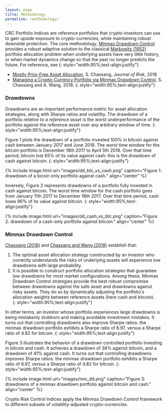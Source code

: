 ```yaml
---
layout: page
title: Methodology
permalink: /methodology/
---
```

CRC Portfolio Indices are reference portfolios that crypto-investors 
can use to gain upside exposure to crypto-currencies, while maintaining robust downside
protection. The core methodology, [Minmax Drawdown Control](https://ssrn.com/abstract=3179215) provides a robust adaptive 
solution to the classical [Markowitz (1952)](https://doi.org/10.1111/j.1540-6261.1952.tb01525.x) portfolio allocation problem when underlying 
assets have very little history, or when market dynamics 
change so that the past no longer predicts the future. For reference, see
{: style="width:95%;text-align:justify"}


- [Mostly Prior-Free Asset Allocation](https://www.risk.net/journal-of-risk/5416616/mostly-prior-free-asset-allocation), S. Chassang, 
  *Journal of Risk*, 2018
- [Managing a Crypto-Currency Portfolio via Minmax Drawdown Control](https://ssrn.com/abstract=3179215), S. Chassang and A. Wang, 2018.
{: style="width:95%;text-align:justify"}


### Drawdowns
 
Drawdowns are an important performance metric for asset allocation strategies, along 
with Sharpe ratios and volatility. The drawdown of a portfolio <i>relative to a 
reference asset</i> is the worst underperformance of the portfolio against the reference asset over any arbitrary 
window of time. 
{: style="width:95%;text-align:justify"}

  
Figure 1 plots the drawdown of a portfolio invested 100% in bitcoin against cash 
between January 2017 and June 2018. The worst time window for the bitcoin portfolio is December 18th 2017 to April 5th 2018. 
Over that time period, bitcoin lost 65% of its value against cash: this is the drawdown of cash against bitcoin.
{: style="width:95%;text-align:justify"}

{% include image.html url="images/dd_btc_vs_cash.png" caption="Figure 1: drawdown of 
a bicoin only portfolio against cash." align="center" %}
<br/>

Inversely, Figure 2 represents drawdowns of a portfolio fully invested in cash against bitcoin. The worst time 
window for the cash portfolio goes from January 11th 2017 to December 18th 2017. Over that time period, cash loses 96% of 
its value against bitcoin.
{: style="width:95%;text-align:justify"}

{% include image.html url="images/dd_cash_vs_btc.png" caption="Figure 2: drawdown of a cash-only portfolio
against bitcoin." align="center" %}
<br/>

### Minmax Drawdown Control

[Chassang (2018)](https://www.risk.net/journal-of-risk/5416616/mostly-prior-free-asset-allocation) 
and [Chassang and Wang (2018)](https://ssrn.com/abstract=3179215) establish that:
 1. The optimal asset allocation strategy constructed by an investor who correctly understands 
 the risks of underlying assets will experience low drawdowns with large probability.
 1. It is possible to construct portfolio allocation strategies that guarantee low drawdowns 
 for most market configurations. Among these, Minmax Drawdown Control strategies provide the 
 best robust compromise between drawdowns against the safe asset and drawdowns against
  risky assets. They do so by dynamically adjusting the portfolio's allocation 
  weights between reference assets (here cash and bitcoin).   
{: style="width:95%;text-align:justify"}

In other terms, an investor whose portfolio experiences large drawdowns is being mistakenly stubborn
and making avoidable investment mistakes. It turns out that controlling drawdowns also improve Sharpe ratios: the minmax drawdown portfolio 
exhibits a Sharpe ratio of 6.97, versus a Sharpe ratio of 4.82 for bitcoin.
{: style="width:95%;text-align:justify"}


Figure 3 illustrates the behavior of a drawdown controlled portfolio
investing in bitcoin and cash. It achieves a drawdown of 38% against bitcoin, 
and a drawdown of 41% against cash. It turns out that controlling drawdowns 
improves Sharpe ratios: the minmax drawdown portfolio 
exhibits a Sharpe ratio of 6.97, versus a Sharpe ratio of 4.82 for bitcoin.
{: style="width:95%;text-align:justify"}

{% include image.html url="images/mm_dd.png" caption="Figure 3: drawdowns of a 
minmax drawdown portfolio against bitcoin and cash." align="center" %}
<br/>

Crypto Risk Control Indices apply the Minmax Drawdown Control framework to 
different subsets of volatility-adjusted crypto-currencies.